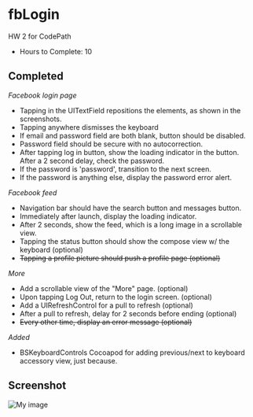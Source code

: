 fbLogin
=======

HW 2 for CodePath


- Hours to Complete: 10

Completed
---
*Facebook login page*
- Tapping in the UITextField repositions the elements, as shown in the screenshots.
- Tapping anywhere dismisses the keyboard
- If email and password field are both blank, button should be disabled.
- Password field should be secure with no autocorrection.
- After tapping log in button, show the loading indicator in the button. After a 2 second delay, check the password.
- If the password is 'password', transition to the next screen.
- If the password is anything else, display the password error alert.

*Facebook feed*
- Navigation bar should have the search button and messages button.
- Immediately after launch, display the loading indicator.
- After 2 seconds, show the feed, which is a long image in a scrollable view.
- Tapping the status button should show the compose view w/ the keyboard (optional)
- ~~Tapping a profile picture should push a profile page (optional)~~


*More*
- Add a scrollable view of the "More" page. (optional)
- Upon tapping Log Out, return to the login screen. (optional)
- Add a UIRefreshControl for a pull to refresh (optional)
- After a pull to refresh, delay for 2 seconds before ending (optional)
- ~~Every other time, display an error message (optional)~~




*Added* 
- BSKeyboardControls Cocoapod for adding previous/next to keyboard accessory view, just because. 

Screenshot
---
![My image](https://raw.githubusercontent.com/mariodelgado/fbLogin/master/screenshot.gif)
